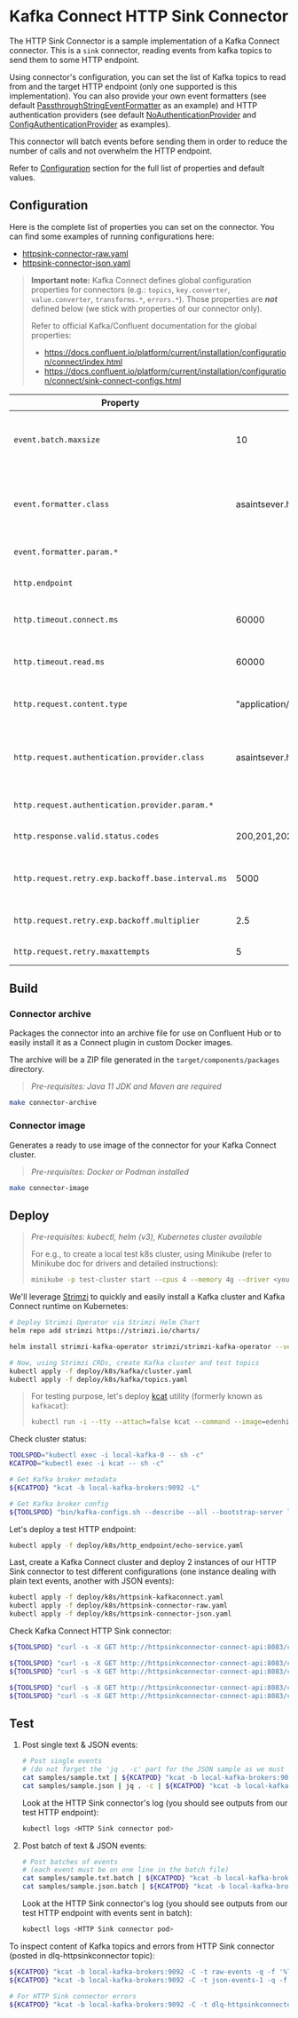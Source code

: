 # Kafka Connect HTTP Sink Connector

The HTTP Sink Connector is a sample implementation of a Kafka Connect connector. This is a `sink` connector, reading events from kafka topics to send them to some HTTP endpoint.

Using connector's configuration, you can set the list of Kafka topics to read from and the target HTTP endpoint (only one supported is this implementation). You can also provide your own event formatters (see default [PassthroughStringEventFormatter](src/main/java/asaintsever/httpsinkconnector/event/formatter/PassthroughStringEventFormatter.java) as an example) and HTTP authentication providers (see default [NoAuthenticationProvider](src/main/java/asaintsever/httpsinkconnector/http/authentication/NoAuthenticationProvider.java) and [ConfigAuthenticationProvider](src/main/java/asaintsever/httpsinkconnector/http/authentication/ConfigAuthenticationProvider.java) as examples).

This connector will batch events before sending them in order to reduce the number of calls and not overwhelm the HTTP endpoint.

Refer to [Configuration](#configuration) section for the full list of properties and default values.

## Configuration

Here is the complete list of properties you can set on the connector. You can find some examples of running configurations here:

- [httpsink-connector-raw.yaml](deploy/k8s/httpsink-connector-raw.yaml)
- [httpsink-connector-json.yaml](deploy/k8s/httpsink-connector-json.yaml)

> **Important note:** Kafka Connect defines global configuration properties for connectors (e.g.: `topics`, `key.converter`, `value.converter`, `transforms.*`, `errors.*`). Those properties are ***not*** defined below (we stick with properties of our connector only).
>
> Refer to official Kafka/Confluent documentation for the global properties:
>
> - <https://docs.confluent.io/platform/current/installation/configuration/connect/index.html>
> - <https://docs.confluent.io/platform/current/installation/configuration/connect/sink-connect-configs.html>

| Property | Default value | Description |
|---|---|---|
| `event.batch.maxsize` | 10 | The maximum number of events to consume and consider before invoking the HTTP endpoint |
| `event.formatter.class` | asaintsever.httpsinkconnector.event.formatter.PassthroughStringEventFormatter | The name of the class to format the event. This class should implement the interface IEventFormatter |
| `event.formatter.param.*` | | Event formatter's properties |
| `http.endpoint` | | The URI where the connector should try to send the data |
| `http.timeout.connect.ms` | 60000 | HTTP connect timeout in ms when connecting to HTTP endpoint |
| `http.timeout.read.ms` | 60000 | HTTP read timeout in ms when reading response from HTTP endpoint |
| `http.request.content.type` | "application/json" | The value of Content-Type header for HTTP request |
| `http.request.authentication.provider.class` | asaintsever.httpsinkconnector.http.authentication.NoAuthenticationProvider | The name of the class to perform HTTP authentication. This class should implement the interface IAuthenticationProvider |
| `http.request.authentication.provider.param.*` | | HTTP authentication provider's properties |
| `http.response.valid.status.codes` | 200,201,202,204 | A list with the HTTP response status codes indicating success |
| `http.request.retry.exp.backoff.base.interval.ms` | 5000 | The exponential backoff retry base interval in ms for a errored request |
| `http.request.retry.exp.backoff.multiplier` | 2.5 | The exponential backoff retry multiplier for a errored request |
| `http.request.retry.maxattempts` | 5 | Max number of retries for a errored request |

## Build

### Connector archive

Packages the connector into an archive file for use on Confluent Hub or to easily install it as a Connect plugin in custom Docker images.

The archive will be a ZIP file generated in the `target/components/packages` directory.

> *Pre-requisites: Java 11 JDK and Maven are required*

```sh
make connector-archive
```

### Connector image

Generates a ready to use image of the connector for your Kafka Connect cluster.

> *Pre-requisites: Docker or Podman installed*

```sh
make connector-image
```

## Deploy

> *Pre-requisites: kubectl, helm (v3), Kubernetes cluster available*
>
> For e.g., to create a local test k8s cluster, using Minikube (refer to Minikube doc for drivers and detailed instructions):
>
> ```sh
> minikube -p test-cluster start --cpus 4 --memory 4g --driver <your driver: kvm2, podman ...>
> ```

We'll leverage [Strimzi](https://strimzi.io/) to quickly and easily install a Kafka cluster and Kafka Connect runtime on Kubernetes:

```sh
# Deploy Strimzi Operator via Strimzi Helm Chart
helm repo add strimzi https://strimzi.io/charts/

helm install strimzi-kafka-operator strimzi/strimzi-kafka-operator --version 0.24.0 -f deploy/k8s/kafka/strimzi-operator-values.yaml --debug

# Now, using Strimzi CRDs, create Kafka cluster and test topics
kubectl apply -f deploy/k8s/kafka/cluster.yaml
kubectl apply -f deploy/k8s/kafka/topics.yaml
```

> For testing purpose, let's deploy [kcat](https://github.com/edenhill/kcat) utility (formerly known as `kafkacat`):
>
> ```sh
> kubectl run -i --tty --attach=false kcat --command --image=edenhill/kcat:1.7.0 -- cat
> ```

Check cluster status:

```sh
TOOLSPOD="kubectl exec -i local-kafka-0 -- sh -c"
KCATPOD="kubectl exec -i kcat -- sh -c"

# Get Kafka broker metadata
${KCATPOD} "kcat -b local-kafka-brokers:9092 -L"

# Get Kafka broker config
${TOOLSPOD} "bin/kafka-configs.sh --describe --all --bootstrap-server local-kafka-brokers:9092 --broker 0"
```

Let's deploy a test HTTP endpoint:

```sh
kubectl apply -f deploy/k8s/http_endpoint/echo-service.yaml
```

Last, create a Kafka Connect cluster and deploy 2 instances of our HTTP Sink connector to test different configurations (one instance dealing with plain text events, another with JSON events):

```sh
kubectl apply -f deploy/k8s/httpsink-kafkaconnect.yaml
kubectl apply -f deploy/k8s/httpsink-connector-raw.yaml
kubectl apply -f deploy/k8s/httpsink-connector-json.yaml
```

Check Kafka Connect HTTP Sink connector:

```sh
${TOOLSPOD} "curl -s -X GET http://httpsinkconnector-connect-api:8083/connector-plugins" | jq .

${TOOLSPOD} "curl -s -X GET http://httpsinkconnector-connect-api:8083/connectors/http-sink-raw" | jq .
${TOOLSPOD} "curl -s -X GET http://httpsinkconnector-connect-api:8083/connectors/http-sink-raw/status" | jq .

${TOOLSPOD} "curl -s -X GET http://httpsinkconnector-connect-api:8083/connectors/http-sink-json" | jq .
${TOOLSPOD} "curl -s -X GET http://httpsinkconnector-connect-api:8083/connectors/http-sink-json/status" | jq .
```

## Test

1) Post single text & JSON events:

    ```sh
    # Post single events
    # (do not forget the 'jq . -c' part for the JSON sample as we must provide a one line string otherwise kcat will interpret each line of the file as a new value ...)
    cat samples/sample.txt | ${KCATPOD} "kcat -b local-kafka-brokers:9092 -P -t raw-events"
    cat samples/sample.json | jq . -c | ${KCATPOD} "kcat -b local-kafka-brokers:9092 -P -t json-events-1"
    ```

    Look at the HTTP Sink connector's log (you should see outputs from our test HTTP endpoint):

    ```sh
    kubectl logs <HTTP Sink connector pod>
    ```

2) Post batch of text & JSON events:

    ```sh
    # Post batches of events
    # (each event must be on one line in the batch file)
    cat samples/sample.txt.batch | ${KCATPOD} "kcat -b local-kafka-brokers:9092 -P -t raw-events"
    cat samples/sample.json.batch | ${KCATPOD} "kcat -b local-kafka-brokers:9092 -P -t json-events-1"
    ```

    Look at the HTTP Sink connector's log (you should see outputs from our test HTTP endpoint with events sent in batch):

    ```sh
    kubectl logs <HTTP Sink connector pod>
    ```

To inspect content of Kafka topics and errors from HTTP Sink connector (posted in dlq-httpsinkconnector topic):

```sh
${KCATPOD} "kcat -b local-kafka-brokers:9092 -C -t raw-events -q -f '%T %k %s %p %o\n' -e"
${KCATPOD} "kcat -b local-kafka-brokers:9092 -C -t json-events-1 -q -f '%T %k %s %p %o\n' -e"

# For HTTP Sink connector errors
${KCATPOD} "kcat -b local-kafka-brokers:9092 -C -t dlq-httpsinkconnector -q -f '%T %h %k %s %p %o\n' -e"
```
